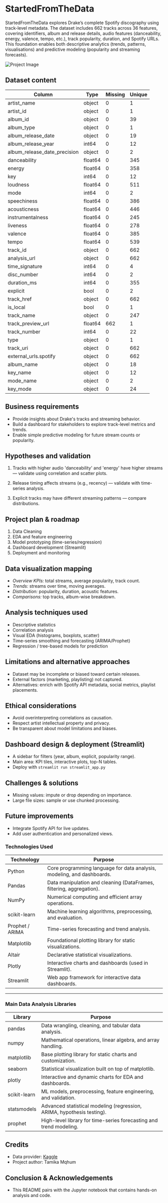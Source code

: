 # StartedFromTheData 
StartedFromTheData explores Drake’s complete Spotify discography using track-level metadata. The dataset includes 662 tracks across 36 features, covering identifiers, album and release details, audio features (danceability, energy, valence, tempo, etc.), track popularity, duration, and Spotify URLs. This foundation enables both descriptive analytics (trends, patterns, visualisations) and predictive modeling (popularity and streaming forecasts).

![Project Image](startedfromthedata.png)

## Dataset content


| Column                  | Type     | Missing | Unique |
|--------------------------|----------|---------|--------|
| artist_name              | object   | 0       | 1      |
| artist_id                | object   | 0       | 1      |
| album_id                 | object   | 0       | 39     |
| album_type               | object   | 0       | 1      |
| album_release_date       | object   | 0       | 19     |
| album_release_year       | int64    | 0       | 12     |
| album_release_date_precision | object | 0      | 2      |
| danceability             | float64  | 0       | 345    |
| energy                   | float64  | 0       | 358    |
| key                      | int64    | 0       | 12     |
| loudness                 | float64  | 0       | 511    |
| mode                     | int64    | 0       | 2      |
| speechiness              | float64  | 0       | 386    |
| acousticness             | float64  | 0       | 446    |
| instrumentalness         | float64  | 0       | 245    |
| liveness                 | float64  | 0       | 278    |
| valence                  | float64  | 0       | 385    |
| tempo                    | float64  | 0       | 539    |
| track_id                 | object   | 0       | 662    |
| analysis_url             | object   | 0       | 662    |
| time_signature           | int64    | 0       | 4      |
| disc_number              | int64    | 0       | 2      |
| duration_ms              | int64    | 0       | 355    |
| explicit                 | bool     | 0       | 2      |
| track_href               | object   | 0       | 662    |
| is_local                 | bool     | 0       | 1      |
| track_name               | object   | 0       | 247    |
| track_preview_url        | float64  | 662     | 1      |
| track_number             | int64    | 0       | 22     |
| type                     | object   | 0       | 1      |
| track_uri                | object   | 0       | 662    |
| external_urls.spotify    | object   | 0       | 662    |
| album_name               | object   | 0       | 18     |
| key_name                 | object   | 0       | 12     |
| mode_name                | object   | 0       | 2      |
| key_mode                 | object   | 0       | 24     |


## Business requirements

- Provide insights about Drake's tracks and streaming behavior.
- Build a dashboard for stakeholders to explore track-level metrics and trends.
- Enable simple predictive modeling for future stream counts or popularity.


## Hypotheses and validation

1. Tracks with higher audio 'danceability' and 'energy' have higher streams — validate using correlation and scatter plots.

2. Release timing affects streams (e.g., recency) — validate with time-series analysis.

3. Explicit tracks may have different streaming patterns — compare distributions.


## Project plan & roadmap

1. Data Cleaning
2. EDA and feature engineering
3. Model prototyping (time-series/regression)
4. Dashboard development (Streamlit)
5. Deployment and monitoring


## Data visualization mapping

- *Overview KPIs:* total streams, average popularity, track count.
- *Trends:* streams over time, moving averages.
- *Distribution:* popularity, duration, acoustic features.
- *Comparisons:* top tracks, album-wise breakdown.


## Analysis techniques used

- Descriptive statistics
- Correlation analysis
- Visual EDA (histograms, boxplots, scatter)
- Time-series smoothing and forecasting (ARIMA/Prophet)
- Regression / tree-based models for prediction


## Limitations and alternative approaches

- Dataset may be incomplete or biased toward certain releases.
- External factors (marketing, playlisting) not captured.
- Alternatives: enrich with Spotify API metadata, social metrics, playlist placements.


## Ethical considerations

- Avoid overinterpreting correlations as causation.
- Respect artist intellectual property and privacy.
- Be transparent about model limitations and biases.


## Dashboard design & deployment (Streamlit)

- A sidebar for filters (year, album, explicit, popularity range).
- Main area: KPI tiles, interactive plots, top-N tables.
- Deploy with `streamlit run streamlit_app.py` 


## Challenges & solutions

- Missing values: impute or drop depending on importance.
- Large file sizes: sample or use chunked processing.


## Future improvements

- Integrate Spotify API for live updates.
- Add user authentication and personalized views.


### Technologies Used

| Technology      | Purpose                                                                 |
|-----------------|-------------------------------------------------------------------------|
| Python          | Core programming language for data analysis, modeling, and dashboards.  |
| Pandas          | Data manipulation and cleaning (DataFrames, filtering, aggregation).    |
| NumPy           | Numerical computing and efficient array operations.                     |
| scikit-learn    | Machine learning algorithms, preprocessing, and evaluation.             |
| Prophet / ARIMA | Time-series forecasting and trend analysis.                             |
| Matplotlib      | Foundational plotting library for static visualizations.                |
| Altair          | Declarative statistical visualizations.                                 |
| Plotly          | Interactive charts and dashboards (used in Streamlit).                  |
| Streamlit       | Web app framework for interactive data dashboards.                      |

---

### Main Data Analysis Libraries

| Library        | Purpose                                                                 |
|----------------|-------------------------------------------------------------------------|
| pandas         | Data wrangling, cleaning, and tabular data analysis.                    |
| numpy          | Mathematical operations, linear algebra, and array handling.            |
| matplotlib     | Base plotting library for static charts and customization.              |
| seaborn        | Statistical visualization built on top of matplotlib.                   |
| plotly         | Interactive and dynamic charts for EDA and dashboards.                  |
| scikit-learn   | ML models, preprocessing, feature engineering, and validation.          |
| statsmodels    | Advanced statistical modeling (regression, ARIMA, hypothesis testing).  |
| prophet        | High-level library for time-series forecasting and trend modeling.      |


## Credits

- Data provider: [Kaggle](https://www.kaggle.com/datasets/arthurboari/drake-spotify-data?resource=download)
- Project author: Tamika Mqhum 


## Conclusion & Acknowledgements

- This README pairs with the Jupyter notebook that contains hands-on analysis and code.
